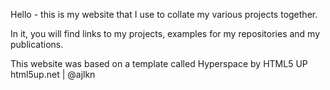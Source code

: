 Hello - this is my website that I use to collate my various projects together.

In it, you will find links to my projects, examples for my
repositories and my publications.

This website was based on a template called Hyperspace by HTML5 UP
html5up.net | @ajlkn

